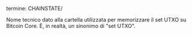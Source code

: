 termine: CHAINSTATE/

Nome tecnico dato alla cartella utilizzata per memorizzare il set UTXO su Bitcoin Core. È, in realtà, un sinonimo di "set UTXO".